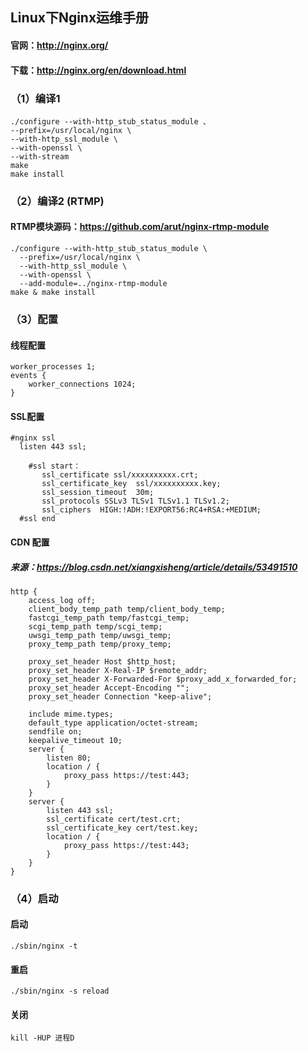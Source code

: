 ## Linux下Nginx运维手册

#### 官网：http://nginx.org/
#### 下载：http://nginx.org/en/download.html

### （1）编译1
```
./configure --with-http_stub_status_module 、
--prefix=/usr/local/nginx \
--with-http_ssl_module \
--with-openssl \
--with-stream 
make
make install
```

### （2）编译2 (RTMP)

#### RTMP模块源码：https://github.com/arut/nginx-rtmp-module
```
./configure --with-http_stub_status_module \
  --prefix=/usr/local/nginx \
  --with-http_ssl_module \
  --with-openssl \
  --add-module=../nginx-rtmp-module
make & make install
```

### （3）配置
#### 线程配置
```
worker_processes 1;
events {
    worker_connections 1024;
}
```
#### SSL配置
```
#nginx ssl
  listen 443 ssl;

	#ssl start：
       ssl_certificate ssl/xxxxxxxxxx.crt;
       ssl_certificate_key  ssl/xxxxxxxxxx.key;
       ssl_session_timeout  30m;
       ssl_protocols SSLv3 TLSv1 TLSv1.1 TLSv1.2;
       ssl_ciphers  HIGH:!ADH:!EXPORT56:RC4+RSA:+MEDIUM;
  #ssl end
```

#### CDN 配置
##### 来源：https://blog.csdn.net/xiangxisheng/article/details/53491510
```
http {
    access_log off;
    client_body_temp_path temp/client_body_temp;
    fastcgi_temp_path temp/fastcgi_temp;
    scgi_temp_path temp/scgi_temp;
    uwsgi_temp_path temp/uwsgi_temp;
    proxy_temp_path temp/proxy_temp;

    proxy_set_header Host $http_host;
    proxy_set_header X-Real-IP $remote_addr;
    proxy_set_header X-Forwarded-For $proxy_add_x_forwarded_for;
    proxy_set_header Accept-Encoding "";
    proxy_set_header Connection "keep-alive";

    include mime.types;
    default_type application/octet-stream;
    sendfile on;
    keepalive_timeout 10;
    server {
        listen 80;
        location / {
            proxy_pass https://test:443;
        }
    }
    server {
        listen 443 ssl;
        ssl_certificate cert/test.crt;
        ssl_certificate_key cert/test.key;
        location / {
            proxy_pass https://test:443;
        }
    }
}
```


### （4）启动
#### 启动
`./sbin/nginx -t`

#### 重启
`./sbin/nginx -s reload`

#### 关闭
`kill -HUP 进程D`
